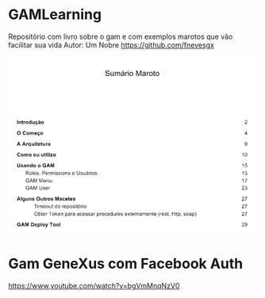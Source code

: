 # GAMLearning
Repositório com livro sobre o gam e com exemplos marotos que vão facilitar sua vida
Autor: Um Nobre https://github.com/fnevesgx

<img src="https://github.com/GxBrasilNOficial/GAMLearning/blob/master/doc/sumario.PNG?raw=true">

# Gam GeneXus com Facebook Auth
https://www.youtube.com/watch?v=bgVmMnqNzV0
